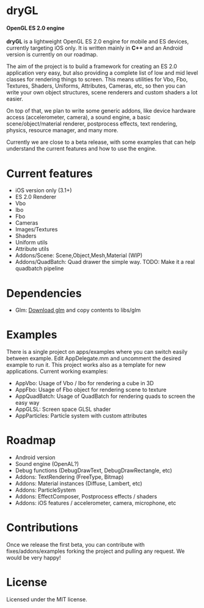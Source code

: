 dryGL
=====

#### OpenGL ES 2.0 engine ####

**dryGL** is a lightweight OpenGL ES 2.0 engine for mobile and ES devices, currently targeting iOS only. It is written mainly in **C++** and an Android version is currently on our roadmap.

The aim of the project is to build a framework for creating an ES 2.0 application very easy, but also providing a complete list of low and mid level classes for rendering things to screen.
This means utilities for Vbo, Fbo, Textures, Shaders, Uniforms, Attributes, Cameras, etc, so then you can write your own object structures, scene renderers and custom shaders a lot easier.

On top of that, we plan to write some generic addons, like device hardware access (accelerometer, camera), a sound engine, a basic scene/object/material renderer, postprocess effects, text rendering, physics, resource manager, and many more.

Currently we are close to a beta release, with some examples that can help understand the current features and how to use the engine.

Current features
================
- iOS version only (3.1+)
- ES 2.0 Renderer
- Vbo
- Ibo
- Fbo
- Cameras
- Images/Textures
- Shaders
- Uniform utils
- Attribute utils
- Addons/Scene: Scene,Object,Mesh,Material (WIP)
- Addons/QuadBatch: Quad drawer the simple way. TODO: Make it a real quadbatch pipeline

Dependencies
============
- Glm: [Download glm](http://glm.g-truc.net/) and copy contents to libs/glm

Examples
========
There is a single project on apps/examples where you can switch easily between example. Edit AppDelegate.mm and uncomment the desired example to run it.
This project works also as a template for new applications.
Current working examples:
- AppVbo: Usage of Vbo / Ibo for rendering a cube in 3D
- AppFbo: Usage of Fbo object for rendering scene to texture
- AppQuadBatch: Usage of QuadBatch for rendering quads to screen the easy way
- AppGLSL: Screen space GLSL shader
- AppParticles: Particle system with custom attributes

Roadmap
=======
- Android version
- Sound engine (OpenAL?)
- Debug functions (DebugDrawText, DebugDrawRectangle, etc)
- Addons: TextRendering (FreeType, Bitmap)
- Addons: Material instances (Diffuse, Lambert, etc)
- Addons: ParticleSystem
- Addons: EffectComposer, Postprocess effects / shaders
- Addons: iOS features / accelerometer, camera, microphone, etc

Contributions
=============

Once we release the first beta, you can contribute with fixes/addons/examples forking the project and pulling any request. We would be very happy!

License
=======

Licensed under the MIT license.
